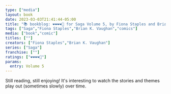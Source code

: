 ```yaml
---
type: ["media"]
layout: book
date: 2023-03-03T21:41:44-05:00
title: "📚 bookblog: ❤️❤️❤️❤️🖤 for Saga Volume 5, by Fiona Staples and Brian K. Vaughan"
tags: ["Saga","Fiona Staples","Brian K. Vaughan","comics"]
media: ["book","comic"]
titles: [""]
creators: ["Fiona Staples","Brian K. Vaughan"]
series: ["Saga"]
franchise: [""]
ratings: ["❤️❤️❤️❤️🖤"]
params:
  entry: Volume 5
---
```

Still reading, still enjoying! It's interesting to watch the stories and themes play out (sometimes slowly) over time.
